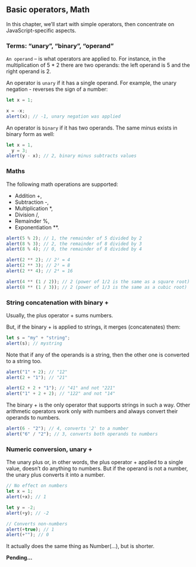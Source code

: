 ## Basic operators, Math

In this chapter, we’ll start with simple operators, then concentrate on JavaScript-specific aspects.

### Terms: “unary”, “binary”, “operand”

`An operand` – is what operators are applied to. For instance, in the multiplication of 5 \* 2 there are two operands: the left operand is 5 and the right operand is 2.

An operator is `unary` if it has a single operand. For example, the unary negation - reverses the sign of a number:

```js
let x = 1;

x = -x;
alert(x); // -1, unary negation was applied
```

An operator is `binary` if it has two operands. The same minus exists in binary form as well:

```js
let x = 1,
  y = 3;
alert(y - x); // 2, binary minus subtracts values
```

### Maths

The following math operations are supported:

- Addition +,
- Subtraction -,
- Multiplication \*,
- Division /,
- Remainder %,
- Exponentiation \*\*.

```js
alert(5 % 2); // 1, the remainder of 5 divided by 2
alert(8 % 3); // 2, the remainder of 8 divided by 3
alert(8 % 4); // 0, the remainder of 8 divided by 4

alert(2 ** 2); // 2² = 4
alert(2 ** 3); // 2³ = 8
alert(2 ** 4); // 2⁴ = 16

alert(4 ** (1 / 2)); // 2 (power of 1/2 is the same as a square root)
alert(8 ** (1 / 3)); // 2 (power of 1/3 is the same as a cubic root)
```

### String concatenation with binary +

Usually, the plus operator + sums numbers.

But, if the binary + is applied to strings, it merges (concatenates) them:

```js
let s = "my" + "string";
alert(s); // mystring
```

Note that if any of the operands is a string, then the other one is converted to a string too.

```js
alert("1" + 2); // "12"
alert(2 + "1"); // "21"

alert(2 + 2 + "1"); // "41" and not "221"
alert("1" + 2 + 2); // "122" and not "14"
```

The binary + is the only operator that supports strings in such a way. Other arithmetic operators work only with numbers and always convert their operands to numbers.

```js
alert(6 - "2"); // 4, converts '2' to a number
alert("6" / "2"); // 3, converts both operands to numbers
```

### Numeric conversion, unary +

The unary plus or, in other words, the plus operator + applied to a single value, doesn’t do anything to numbers. But if the operand is not a number, the unary plus converts it into a number.

```js
// No effect on numbers
let x = 1;
alert(+x); // 1

let y = -2;
alert(+y); // -2

// Converts non-numbers
alert(+true); // 1
alert(+""); // 0
```

It actually does the same thing as Number(...), but is shorter.

**Pending...**
